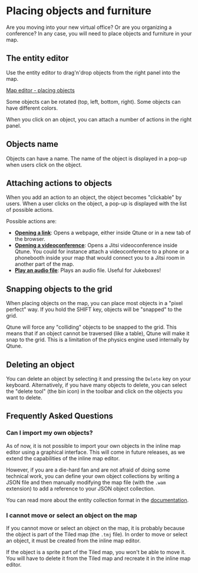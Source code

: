 # Placing objects and furniture

Are you moving into your new virtual office? Or are you organizing a conference? In any case, you will need to place 
objects and furniture in your map.

## The entity editor

Use the entity editor to drag'n'drop objects from the right panel into the map.

[Map editor - placing objects](https://www.youtube.com/watch?v=WfGBxyVctgY)

Some objects can be rotated (top, left, bottom, right).
Some objects can have different colors.

When you click on an object, you can attach a number of actions in the right panel.

## Objects name

Objects can have a name.
The name of the object is displayed in a pop-up when users click on the object.

## Attaching actions to objects

When you add an action to an object, the object becomes "clickable" by users.
When a user clicks on the object, a pop-up is displayed with the list of possible actions.

Possible actions are:

- **[Opening a link](property/open-link.md)**: Opens a webpage, either inside Qtune or in a new tab of the browser.
- **[Opening a videoconference](property/jitsi.md)**: Opens a Jitsi videoconference inside Qtune. You could for instance attach 
  a videoconference to a phone or a phonebooth inside your map that would connect you to a Jitsi room in another
  part of the map.
- **[Play an audio file](property/play-sound.md)**: Plays an audio file. Useful for Jukeboxes!

## Snapping objects to the grid

When placing objects on the map, you can place most objects in a "pixel perfect" way.
If you hold the SHIFT key, objects will be "snapped" to the grid.

Qtune will force any "colliding" objects to be snapped to the grid. This means that if an object cannot be
traversed (like a table), Qtune will make it snap to the grid. This is a limitation of the physics engine
used internally by Qtune.

## Deleting an object

You can delete an object by selecting it and pressing the `Delete` key on your keyboard.
Alternatively, if you have many objects to delete, you can select the "delete tool" (the bin icon) in the toolbar and 
click on the objects you want to delete.

## Frequently Asked Questions

### Can I import my own objects?

As of now, it is not possible to import your own objects in the inline map editor using a graphical interface.
This will come in future releases, as we extend the capabilities of the inline map editor.

However, if you are a die-hard fan and are not afraid of doing some technical work, you can define your own object 
collections by writing a JSON file and then manually modifying the map file (with the `.wam` extension) to add a 
reference to your JSON object collection.

You can read more about the entity collection format in the [documentation](entity-collection-file-format.md).

### I cannot move or select an object on the map

If you cannot move or select an object on the map, it is probably because the object is part of the Tiled map (the `.tmj` file).
In order to move or select an object, it must be created from the inline map editor.

If the object is a sprite part of the Tiled map, you won't be able to move it. You will have to delete it from the Tiled
map and recreate it in the inline map editor.